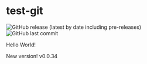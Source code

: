 # test-git

![GitHub release (latest by date including pre-releases)](https://img.shields.io/github/v/release/dnegorov/test-git?include_prereleases&label=Version) ![GitHub last commit](https://img.shields.io/github/last-commit/dnegorov/test-git)

Hello World!

New version! v0.0.34

